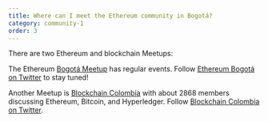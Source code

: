 ```yaml
---
title: Where can I meet the Ethereum community in Bogotá?
category: community-1
order: 3
---
```

There are two Ethereum and blockchain Meetups:

The Ethereum [Bogotá Meetup](https://www.meetup.com/es-ES/Ethereum-Bogota) has regular events. Follow [Ethereum Bogotá on Twitter](https://twitter.com/EthereumBogota) to stay tuned!

Another Meetup is [Blockchain Colombia](https://www.meetup.com/es/Blockchain-Colombia/) with about 2868 members discussing Ethereum, Bitcoin, and Hyperledger. Follow [Blockchain Colombia on Twitter](https://twitter.com/Blockchain_Col). 
